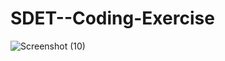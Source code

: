 # SDET--Coding-Exercise
![Screenshot (10)](https://github.com/akki1501chd/SDET--Coding-Exercise/assets/73886620/aa11c928-cb88-4813-b985-73d92e724244)
